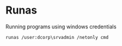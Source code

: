 # Runas

Running programs using windows credentials

```batch
runas /user:dcorp\srvadmin /netonly cmd
```

